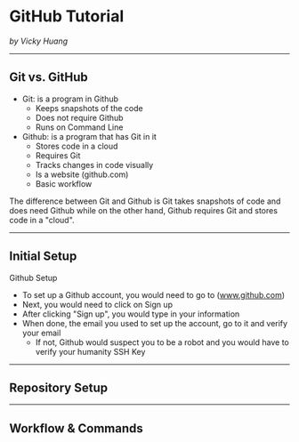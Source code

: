 # GitHub Tutorial

_by Vicky Huang_

---
## Git vs. GitHub
* Git: is a program in Github
  * Keeps snapshots of the code 
  * Does not require Github
  * Runs on Command Line
* Github: is a program that has Git in it
  * Stores code in a cloud
  * Requires Git
  * Tracks changes in code visually
  * Is a website (github.com)
  * Basic workflow

The difference between Git and Github is Git takes snapshots of code and does need Github while on the other hand, Github requires Git and stores code in a "cloud".


---
## Initial Setup
Github Setup
* To set up a Github account, you would need to go to (www.github.com)
* Next, you would need to click on Sign up
* After clicking "Sign up", you would type in your information
* When done, the email you used to set up the account, go to it and verify your email
  * If not, Github would suspect you to be a robot and you would have to verify your humanity
SSH Key




---
## Repository Setup



---
## Workflow & Commands